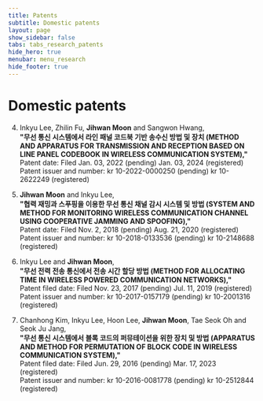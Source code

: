 ```yaml
---
title: Patents
subtitle: Domestic patents
layout: page
show_sidebar: false
tabs: tabs_research_patents
hide_hero: true
menubar: menu_research
hide_footer: true
---
```


# Domestic patents

4. Inkyu Lee, Zhilin Fu, __Jihwan Moon__ and Sangwon Hwang,      
__"무선 통신 시스템에서 라인 패널 코드북 기반 송수신 방법 및 장치 (METHOD AND APPARATUS FOR TRANSMISSION AND RECEPTION BASED ON LINE PANEL CODEBOOK IN WIRELESS COMMUNICATION SYSTEM),"__      
Patent date: Filed Jan. 03, 2022 (pending) Jan. 03, 2024 (registered)        
Patent issuer and number: kr 10-2022-0000250 (pending) kr 10-2622249 (registered)       

3. __Jihwan Moon__ and Inkyu Lee,      
__"협력 재밍과 스푸핑을 이용한 무선 통신 채널 감시 시스템 및 방법 (SYSTEM AND METHOD FOR MONITORING WIRELESS COMMUNICATION CHANNEL USING COOPERATIVE JAMMING AND SPOOFING),"__      
Patent date: Filed Nov. 2, 2018 (pending) Aug. 21, 2020 (registered)        
Patent issuer and number: kr 10-2018-0133536 (pending) kr 10-2148688 (registered)       

2. Inkyu Lee and __Jihwan Moon__,      
__"무선 전력 전송 통신에서 전송 시간 할당 방법 (METHOD FOR ALLOCATING TIME IN WIRELESS POWERED COMMUNICATION NETWORKS),"__      
Patent filed date: Filed Nov. 23, 2017 (pending) Jul. 11, 2019 (registered)     
Patent issuer and number: kr 10-2017-0157179 (pending) kr 10-2001316 (registered)       

1. Chanhong Kim, Inkyu Lee, Hoon Lee, __Jihwan Moon__, Tae Seok Oh and Seok Ju Jang,       
__"무선 통신 시스템에서 블록 코드의 퍼뮤테이션을 위한 장치 및 방법 (APPARATUS AND METHOD FOR PERMUTATION OF BLOCK CODE IN WIRELESS COMMUNICATION SYSTEM),"__        
Patent filed date: Filed Jun. 29, 2016 (pending) Mar. 17, 2023 (registered)     
Patent issuer and number: kr 10-2016-0081778 (pending) kr 10-2512844 (registered)       